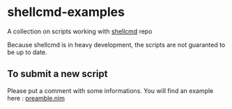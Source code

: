 # shellcmd-examples
A collection on scripts working with [shellcmd](https://github.com/Alogani/shellcmd) repo

Because shellcmd is in heavy development, the scripts are not guaranted to be up to date.

## To submit a new script

Please put a comment with some informations. You will find an example here : [preamble.nim](https://github.com/Alogani/shellcmd-examples/blob/main/preamble.nim)
